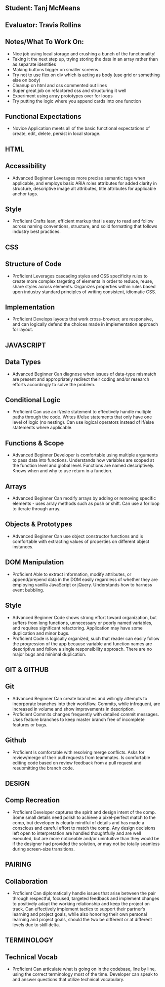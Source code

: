 ## Student: Tanj McMeans
## Evaluator: Travis Rollins
## Notes/What To Work On:
* Nice job using local storage and crushing a bunch of the functionality!
* Taking it the next step up, trying storing the data in an array rather than as separate identities
* Making buttons bigger on smaller screens
* Try not to use flex on div which is acting as body (use grid or something else on body)
* Cleanup on html and css commented out lines
* Super great job on refactored css and structuring it well
* Experiment using array prototypes over for loops
* Try putting the logic where you append cards into one function

## Functional Expectations

* Novice  Application meets all of the basic functional expectations of create, edit, delete, persist in local storage.


## HTML

## Accessibility

* Advanced Beginner Leverages more precise semantic tags when applicable, and employs basic ARIA roles attributes for added clarity in structure, descriptive image alt attributes, title attributes for applicable anchor tags.

## Style

* Proficient  Crafts lean, efficient markup that is easy to read and follow across naming conventions, structure, and solid formatting that follows industry best practices.


## CSS

## Structure of Code

* Proficient  Leverages cascading styles and CSS specificity rules to create more complex targeting of elements in order to reduce, reuse, share styles across elements. Organizes properties within rules based upon industry standard principles of writing consistent, idiomatic CSS.

## Implementation

* Proficient  Develops layouts that work cross-browser, are responsive, and can logically defend the choices made in implementation approach for layout.


## JAVASCRIPT

## Data Types

* Advanced Beginner Can diagnose when issues of data-type mismatch are present and appropriately redirect their coding and/or research efforts accordingly to solve the problem.

## Conditional Logic

* Proficient  Can use an if/esle statement to effectively handle multiple paths through the code. Writes if/else statements that only have one level of logic (no nesting). Can use logical operators instead of if/else statements where applicable.

## Functions & Scope

* Advanced Beginner Developer is comfortable using multiple arguments to pass data into functions. Understands how variables are scoped at the function level and global level. Functions are named descriptively. Knows when and why to use return in a function.

## Arrays

* Advanced Beginner Can modify arrays by adding or removing specific elements - uses array methods such as push or shift. Can use a for loop to iterate through array.

## Objects & Prototypes

* Advanced Beginner Can use object constructor functions and is comfortable with extracting values of properties on different object instances.

## DOM Manipulation

* Proficient  Able to extract information, modify attributes, or append/prepend data in the DOM easily regardless of whether they are employing vanilla JavaScript or jQuery. Understands how to harness event bubbling.

## Style

* Advanced Beginner Code shows strong effort toward organization, but suffers from long functions, unnecessary or poorly named variables, and requires significant refactoring. Application may have some duplication and minor bugs.
* Proficient  Code is logically organized, such that reader can easily follow the progression of the app because variable and function names are descriptive and follow a single responsibility approach. There are no major bugs and minimal duplication.


## GIT & GITHUB

## Git

* Advanced Beginner Can create branches and willingly attempts to incorporate branches into their workflow. Commits, while infrequent, are increased in volume and show improvements in description.
* Proficient  Commits changes frequently with detailed commit messages. Uses feature branches to keep master branch free of incomplete features or bugs.

## Github

* Proficient  Is comfortable with resolving merge conflicts. Asks for review/merge of their pull requests from teammates. Is comfortable editing code based on review feedback from a pull request and resubmitting the branch code.


## DESIGN

## Comp Recreation

* Proficient  Developer captures the spirit and design intent of the comp. Some small details need polish to achieve a pixel-perfect match to the comp, but developer is clearly mindful of details and has made a conscious and careful effort to match the comp. Any design decisions left open to interpretation are handled thoughtfully and are well executed, but are more noticeable and/or unintuitive than they would be if the designer had provided the solution, or may not be totally seamless during screen-size transitions.


## PAIRING

## Collaboration

* Proficient  Can diplomatically handle issues that arise between the pair through respectful, focused, targeted feedback and implement changes to positively adapt the working relationship and keep the project on track. Can effectively implement tactics to support their partner’s learning and project goals, while also honoring their own personal learning and project goals, should the two be different or at different levels due to skill delta.

## TERMINOLOGY

## Technical Vocab

* Proficient Can articulate what is going on in the codebase, line by line, using the correct terminology most of the time. Developer can speak to and answer questions that utilize technical vocabulary.
